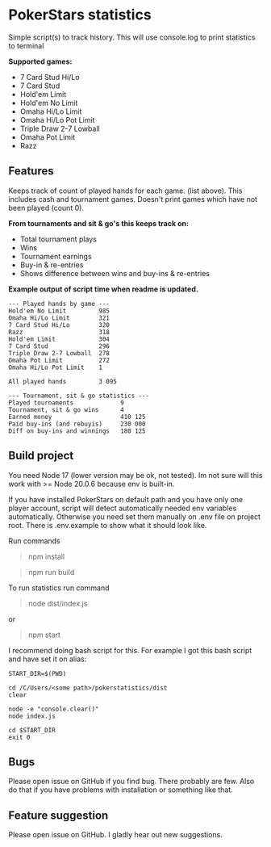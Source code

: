 <h1>PokerStars statistics</h1>
Simple script(s) to track history. This will use console.log to print statistics to terminal

<b>Supported games:</b>
   * 7 Card Stud Hi/Lo
  * 7 Card Stud
  * Hold'em Limit
  * Hold'em No Limit
  * Omaha Hi/Lo Limit
  * Omaha Hi/Lo Pot Limit
  * Triple Draw 2-7 Lowball
  * Omaha Pot Limit
  * Razz

<h2>Features</h2>

Keeps track of count of played hands for each game. (list above). This includes cash and tournament games. Doesn't print games which have not been played (count 0).
<br/>

**From tournaments and sit & go's this keeps track on:**

* Total tournament plays
* Wins
* Tournament earnings
* Buy-in & re-entries
* Shows difference between wins and buy-ins & re-entries

**Example output of script time when readme is updated.**
```
--- Played hands by game ---
Hold'em No Limit         985
Omaha Hi/Lo Limit        321
7 Card Stud Hi/Lo        320
Razz                     318
Hold'em Limit            304
7 Card Stud              296
Triple Draw 2-7 Lowball  278
Omaha Pot Limit          272
Omaha Hi/Lo Pot Limit    1

All played hands         3 095

--- Tournament, sit & go statistics ---
Played tournaments             9
Tournament, sit & go wins      4
Earned money                   410 125
Paid buy-ins (and rebuyis)     230 000
Diff on buy-ins and winnings   180 125
```

<h2>Build project</h2>
You need Node 17 (lower version may be ok, not tested). Im not sure will this work with >= Node 20.0.6 because env is built-in.

If you have installed PokerStars on default path and you have only one player account, script will detect automatically needed env variables automatically. Otherwise you need set them manually on .env file on project root. There is .env.example to show what it should look like.

Run commands

> npm install

> npm run build

To run statistics run command

> node dist/index.js

or

> npm start

I recommend doing bash script for this. For example I got this bash script and have set it on alias:
```
START_DIR=$(PWD)

cd /C/Users/<some path>/pokerstatistics/dist
clear

node -e "console.clear()"
node index.js

cd $START_DIR
exit 0
```
<h2>Bugs</h2>
Please open issue on GitHub if you find bug. There probably are few.
Also do that if you have problems with installation or something like that.
<h2>Feature suggestion</h2>
Please open issue on GitHub. I gladly hear out new suggestions.

